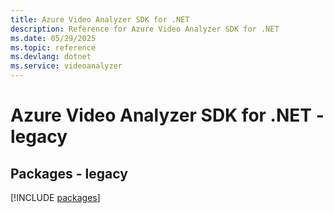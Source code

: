 ```yaml
---
title: Azure Video Analyzer SDK for .NET
description: Reference for Azure Video Analyzer SDK for .NET
ms.date: 05/29/2025
ms.topic: reference
ms.devlang: dotnet
ms.service: videoanalyzer
---
```

# Azure Video Analyzer SDK for .NET - legacy
## Packages - legacy
[!INCLUDE [packages](video-analyzer-index.md)]